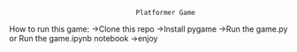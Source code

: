 									Platformer Game 


How to run this game:
->Clone this repo
->Install pygame
->Run the game.py or Run the game.ipynb notebook
->enjoy
